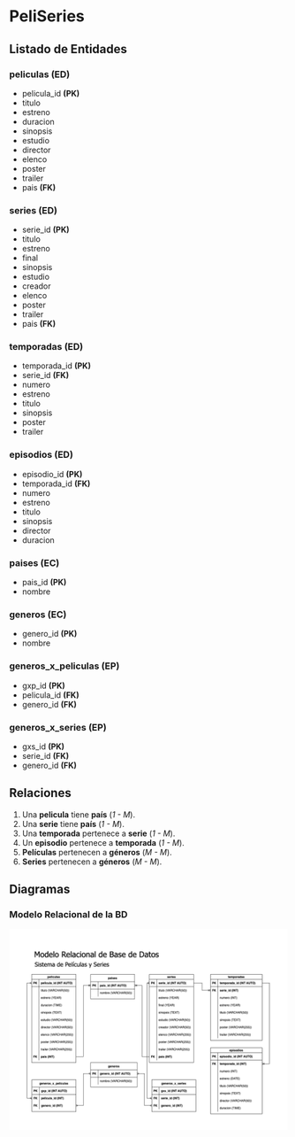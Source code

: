 # PeliSeries

## Listado de Entidades

### peliculas **(ED)**

- pelicula_id **(PK)**
- titulo
- estreno
- duracion
- sinopsis
- estudio
- director
- elenco
- poster
- trailer
- pais **(FK)**

### series **(ED)**

- serie_id **(PK)**
- titulo
- estreno
- final
- sinopsis
- estudio
- creador
- elenco
- poster
- trailer
- pais **(FK)**

### temporadas **(ED)**

- temporada_id **(PK)**
- serie_id **(FK)**
- numero
- estreno
- titulo
- sinopsis
- poster
- trailer

### episodios **(ED)**

- episodio_id **(PK)**
- temporada_id **(FK)**
- numero
- estreno
- titulo
- sinopsis
- director
- duracion

### paises **(EC)**

- pais_id **(PK)**
- nombre

<!-- https://www.imdb.com/search/title/?genres -->

### generos **(EC)**

- genero_id **(PK)**
- nombre

### generos_x_peliculas **(EP)**

- gxp_id **(PK)**
- pelicula_id **(FK)**
- genero_id **(FK)**

### generos_x_series **(EP)**

- gxs_id **(PK)**
- serie_id **(FK)**
- genero_id **(FK)**

## Relaciones

1. Una **pelicula** tiene **país** (_1 - M_).
1. Una **serie** tiene **país** (_1 - M_).
1. Una **temporada** pertenece a **serie** (_1 - M_).
1. Un **episodio** pertenece a **temporada** (_1 - M_).
1. **Películas** pertenecen a **géneros** (_M - M_).
1. **Series** pertenecen a **géneros** (_M - M_).

## Diagramas

### Modelo Relacional de la BD

![Modelo Relacional](PeliSeries_ModeloRelacionalBD.png)
